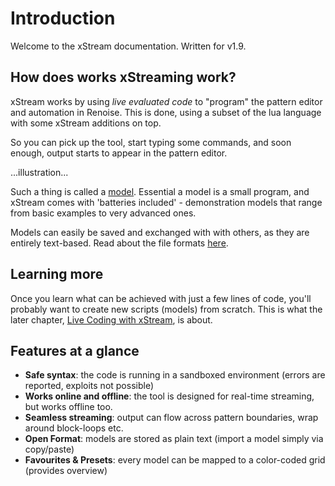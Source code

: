 # Introduction

Welcome to the xStream documentation. 
Written for v1.9. 

## How does works xStreaming work?

xStream works by using _live evaluated code_ to "program" the pattern editor and automation in Renoise. 
This is done, using a subset of the lua language with some xStream additions on top. 

So you can pick up the tool, start typing some commands, and soon enough, output starts to appear in the pattern editor. 

...illustration...

Such a thing is called a [model](about_models.md). Essential a model is a small program, and xStream comes with 'batteries included' - demonstration models that range from basic examples to very advanced ones.

Models can easily be saved and exchanged with with others, as they are entirely text-based. Read about the file formats [here](file_formats.md).

## Learning more

Once you learn what can be achieved with just a few lines of code, you'll probably want to create new scripts (models) from scratch. This is what the later chapter, [Live Coding with xStream](), is about. 


## Features at a glance

* **Safe syntax**: the code is running in a sandboxed environment (errors are reported, exploits not possible)
* **Works online and offline**: the tool is designed for real-time streaming, but works offline too. 
* **Seamless streaming**: output can flow across pattern boundaries, wrap around block-loops etc. 
* **Open Format**: models are stored as plain text (import a model simply via copy/paste)
* **Favourites & Presets**: every model can be mapped to a color-coded grid (provides overview)

